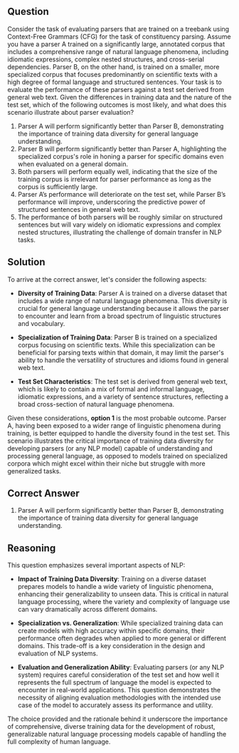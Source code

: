 ## Question

Consider the task of evaluating parsers that are trained on a treebank using Context-Free Grammars (CFG) for the task of constituency parsing. Assume you have a parser A trained on a significantly large, annotated corpus that includes a comprehensive range of natural language phenomena, including idiomatic expressions, complex nested structures, and cross-serial dependencies. Parser B, on the other hand, is trained on a smaller, more specialized corpus that focuses predominantly on scientific texts with a high degree of formal language and structured sentences. Your task is to evaluate the performance of these parsers against a test set derived from general web text. Given the differences in training data and the nature of the test set, which of the following outcomes is most likely, and what does this scenario illustrate about parser evaluation?

1. Parser A will perform significantly better than Parser B, demonstrating the importance of training data diversity for general language understanding.
2. Parser B will perform significantly better than Parser A, highlighting the specialized corpus's role in honing a parser for specific domains even when evaluated on a general domain.
3. Both parsers will perform equally well, indicating that the size of the training corpus is irrelevant for parser performance as long as the corpus is sufficiently large.
4. Parser A’s performance will deteriorate on the test set, while Parser B’s performance will improve, underscoring the predictive power of structured sentences in general web text.
5. The performance of both parsers will be roughly similar on structured sentences but will vary widely on idiomatic expressions and complex nested structures, illustrating the challenge of domain transfer in NLP tasks.

## Solution

To arrive at the correct answer, let's consider the following aspects:

- **Diversity of Training Data**: Parser A is trained on a diverse dataset that includes a wide range of natural language phenomena. This diversity is crucial for general language understanding because it allows the parser to encounter and learn from a broad spectrum of linguistic structures and vocabulary.
  
- **Specialization of Training Data**: Parser B is trained on a specialized corpus focusing on scientific texts. While this specialization can be beneficial for parsing texts within that domain, it may limit the parser's ability to handle the versatility of structures and idioms found in general web text.

- **Test Set Characteristics**: The test set is derived from general web text, which is likely to contain a mix of formal and informal language, idiomatic expressions, and a variety of sentence structures, reflecting a broad cross-section of natural language phenomena.

Given these considerations, **option 1** is the most probable outcome. Parser A, having been exposed to a wider range of linguistic phenomena during training, is better equipped to handle the diversity found in the test set. This scenario illustrates the critical importance of training data diversity for developing parsers (or any NLP model) capable of understanding and processing general language, as opposed to models trained on specialized corpora which might excel within their niche but struggle with more generalized tasks.

## Correct Answer

1. Parser A will perform significantly better than Parser B, demonstrating the importance of training data diversity for general language understanding.

## Reasoning

This question emphasizes several important aspects of NLP:

- **Impact of Training Data Diversity**: Training on a diverse dataset prepares models to handle a wide variety of linguistic phenomena, enhancing their generalizability to unseen data. This is critical in natural language processing, where the variety and complexity of language use can vary dramatically across different domains.

- **Specialization vs. Generalization**: While specialized training data can create models with high accuracy within specific domains, their performance often degrades when applied to more general or different domains. This trade-off is a key consideration in the design and evaluation of NLP systems.

- **Evaluation and Generalization Ability**: Evaluating parsers (or any NLP system) requires careful consideration of the test set and how well it represents the full spectrum of language the model is expected to encounter in real-world applications. This question demonstrates the necessity of aligning evaluation methodologies with the intended use case of the model to accurately assess its performance and utility.

The choice provided and the rationale behind it underscore the importance of comprehensive, diverse training data for the development of robust, generalizable natural language processing models capable of handling the full complexity of human language.